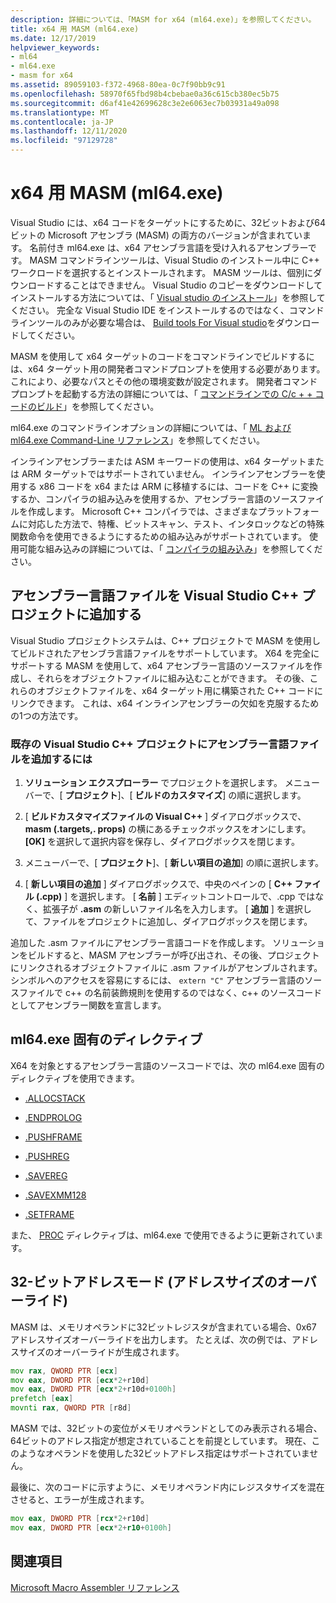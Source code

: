 ```yaml
---
description: 詳細については、「MASM for x64 (ml64.exe)」を参照してください。
title: x64 用 MASM (ml64.exe)
ms.date: 12/17/2019
helpviewer_keywords:
- ml64
- ml64.exe
- masm for x64
ms.assetid: 89059103-f372-4968-80ea-0c7f90bb9c91
ms.openlocfilehash: 58970f65fbd98b4cbebae0a36c615cb380ec5b75
ms.sourcegitcommit: d6af41e42699628c3e2e6063ec7b03931a49a098
ms.translationtype: MT
ms.contentlocale: ja-JP
ms.lasthandoff: 12/11/2020
ms.locfileid: "97129728"
---
```

# <a name="masm-for-x64-ml64exe"></a>x64 用 MASM (ml64.exe)

Visual Studio には、x64 コードをターゲットにするために、32ビットおよび64ビットの Microsoft アセンブラ (MASM) の両方のバージョンが含まれています。 名前付き ml64.exe は、x64 アセンブラ言語を受け入れるアセンブラーです。 MASM コマンドラインツールは、Visual Studio のインストール中に C++ ワークロードを選択するとインストールされます。 MASM ツールは、個別にダウンロードすることはできません。 Visual Studio のコピーをダウンロードしてインストールする方法については、「 [Visual studio のインストール](/visualstudio/install/install-visual-studio)」を参照してください。 完全な Visual Studio IDE をインストールするのではなく、コマンドラインツールのみが必要な場合は、 [Build tools For Visual studio](https://visualstudio.microsoft.com/downloads/#build-tools-for-visual-studio-2019)をダウンロードしてください。

MASM を使用して x64 ターゲットのコードをコマンドラインでビルドするには、x64 ターゲット用の開発者コマンドプロンプトを使用する必要があります。これにより、必要なパスとその他の環境変数が設定されます。 開発者コマンドプロンプトを起動する方法の詳細については、「 [コマンドラインでの C/c + + コードのビルド](../../build/building-on-the-command-line.md)」を参照してください。

ml64.exe のコマンドラインオプションの詳細については、「 [ML および ml64.exe Command-Line リファレンス](ml-and-ml64-command-line-reference.md)」を参照してください。

インラインアセンブラーまたは ASM キーワードの使用は、x64 ターゲットまたは ARM ターゲットではサポートされていません。 インラインアセンブラーを使用する x86 コードを x64 または ARM に移植するには、コードを C++ に変換するか、コンパイラの組み込みを使用するか、アセンブラー言語のソースファイルを作成します。 Microsoft C++ コンパイラでは、さまざまなプラットフォームに対応した方法で、特権、ビットスキャン、テスト、インタロックなどの特殊関数命令を使用できるようにするための組み込みがサポートされています。 使用可能な組み込みの詳細については、「 [コンパイラの組み込み](../../intrinsics/compiler-intrinsics.md)」を参照してください。

## <a name="add-an-assembler-language-file-to-a-visual-studio-c-project"></a>アセンブラー言語ファイルを Visual Studio C++ プロジェクトに追加する

Visual Studio プロジェクトシステムは、C++ プロジェクトで MASM を使用してビルドされたアセンブラ言語ファイルをサポートしています。 X64 を完全にサポートする MASM を使用して、x64 アセンブラー言語のソースファイルを作成し、それらをオブジェクトファイルに組み込むことができます。 その後、これらのオブジェクトファイルを、x64 ターゲット用に構築された C++ コードにリンクできます。 これは、x64 インラインアセンブラーの欠如を克服するための1つの方法です。

### <a name="to-add-an-assembler-language-file-to-an-existing-visual-studio-c-project"></a>既存の Visual Studio C++ プロジェクトにアセンブラー言語ファイルを追加するには

1. **ソリューション エクスプローラー** でプロジェクトを選択します。 メニューバーで、[ **プロジェクト**]、[ **ビルドのカスタマイズ**] の順に選択します。

1. [ **ビルドカスタマイズファイルの Visual C++** ] ダイアログボックスで、 **masm (.targets,. props)** の横にあるチェックボックスをオンにします。 **[OK]** を選択して選択内容を保存し、ダイアログボックスを閉じます。

1. メニューバーで、[ **プロジェクト**]、[ **新しい項目の追加**] の順に選択します。

1. [ **新しい項目の追加** ] ダイアログボックスで、中央のペインの [ **C++ ファイル (.cpp)** ] を選択します。 [ **名前** ] エディットコントロールで、.cpp ではなく、拡張子が **.asm** の新しいファイル名を入力します。 [ **追加** ] を選択して、ファイルをプロジェクトに追加し、ダイアログボックスを閉じます。

追加した .asm ファイルにアセンブラー言語コードを作成します。 ソリューションをビルドすると、MASM アセンブラーが呼び出され、その後、プロジェクトにリンクされるオブジェクトファイルに .asm ファイルがアセンブルされます。 シンボルへのアクセスを容易にするには、 `extern "C"` アセンブラー言語のソースファイルで c++ の名前装飾規則を使用するのではなく、c++ のソースコードとしてアセンブラー関数を宣言します。

## <a name="ml64-specific-directives"></a>ml64.exe 固有のディレクティブ

X64 を対象とするアセンブラー言語のソースコードでは、次の ml64.exe 固有のディレクティブを使用できます。

- [.ALLOCSTACK](dot-allocstack.md)

- [.ENDPROLOG](dot-endprolog.md)

- [.PUSHFRAME](dot-pushframe.md)

- [.PUSHREG](dot-pushreg.md)

- [.SAVEREG](dot-savereg.md)

- [.SAVEXMM128](dot-savexmm128.md)

- [.SETFRAME](dot-setframe.md)

また、 [PROC](proc.md) ディレクティブは、ml64.exe で使用できるように更新されています。

## <a name="32-bit-address-mode-address-size-override"></a>32-ビットアドレスモード (アドレスサイズのオーバーライド)

MASM は、メモリオペランドに32ビットレジスタが含まれている場合、0x67 アドレスサイズオーバーライドを出力します。 たとえば、次の例では、アドレスサイズのオーバーライドが生成されます。

```asm
mov rax, QWORD PTR [ecx]
mov eax, DWORD PTR [ecx*2+r10d]
mov eax, DWORD PTR [ecx*2+r10d+0100h]
prefetch [eax]
movnti rax, QWORD PTR [r8d]
```

MASM では、32ビットの変位がメモリオペランドとしてのみ表示される場合、64ビットのアドレス指定が想定されていることを前提としています。 現在、このようなオペランドを使用した32ビットアドレス指定はサポートされていません。

最後に、次のコードに示すように、メモリオペランド内にレジスタサイズを混在させると、エラーが生成されます。

```asm
mov eax, DWORD PTR [rcx*2+r10d]
mov eax, DWORD PTR [ecx*2+r10+0100h]
```

## <a name="see-also"></a>関連項目

[Microsoft Macro Assembler リファレンス](microsoft-macro-assembler-reference.md)
